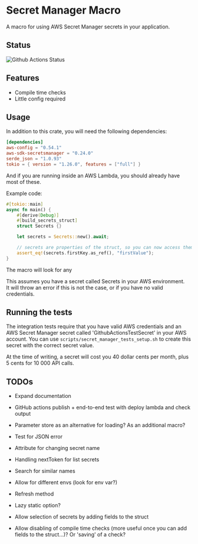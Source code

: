 # Secret Manager Macro

A macro for using AWS Secret Manager secrets in your application.

## Status

![Github Actions Status](https://github.com/VanOvermeire/secret-manager-macro/actions/workflows/github-deploy.yml/badge.svg)

## Features

- Compile time checks
- Little config required

## Usage

In addition to this crate, you will need the following dependencies:

```toml
[dependencies]
aws-config = "0.54.1"
aws-sdk-secretsmanager = "0.24.0"
serde_json = "1.0.93"
tokio = { version = "1.26.0", features = ["full"] }
```

And if you are running inside an AWS Lambda, you should already have most of these.

Example code:

```rust
#[tokio::main]
async fn main() {
    #[derive(Debug)]
    #[build_secrets_struct]
    struct Secrets {}

    let secrets = Secrets::new().await;

    // secrets are properties of the struct, so you can now access them
    assert_eq!(secrets.firstKey.as_ref(), "firstValue");
}
```

The macro will look for any 


This assumes you have a secret called Secrets in your AWS environment.  
It will throw an error if this is not the case, or if you have no valid credentials.

## Running the tests

The integration tests require that you have valid AWS credentials and an AWS Secret Manager secret called 'GithubActionsTestSecret' in your AWS account.
You can use `scripts/secret_manager_tests_setup.sh` to create this secret with the correct secret value.

At the time of writing, a secret will cost you 40 dollar cents per month, plus 5 cents for 10 000 API calls.

## TODOs

- Expand documentation
- GitHub actions publish + end-to-end test with deploy lambda and check output
- Parameter store as an alternative for loading? As an additional macro?
- Test for JSON error

- Attribute for changing secret name
- Handling nextToken for list secrets
- Search for similar names
- Allow for different envs (look for env var?)
- Refresh method
- Lazy static option?
- Allow selection of secrets by adding fields to the struct
- Allow disabling of compile time checks (more useful once you can add fields to the struct...)? Or 'saving' of a check?
